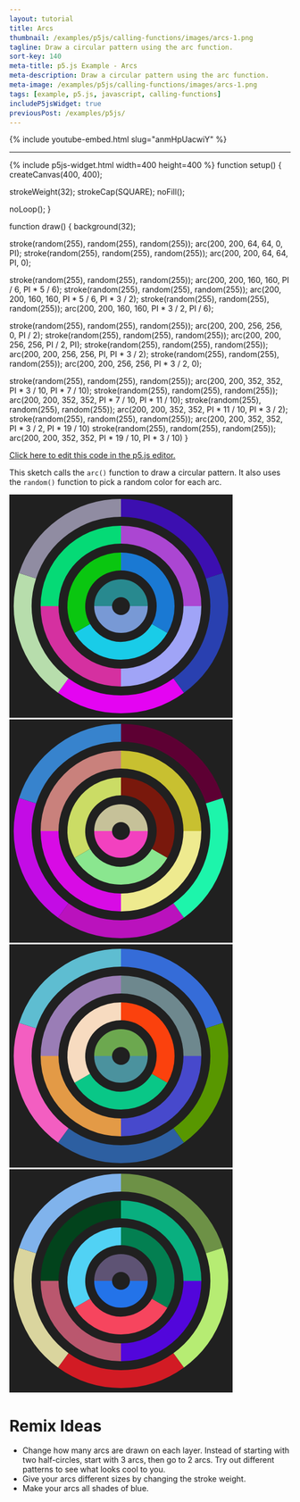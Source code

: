 ```yaml
---
layout: tutorial
title: Arcs
thumbnail: /examples/p5js/calling-functions/images/arcs-1.png
tagline: Draw a circular pattern using the arc function.
sort-key: 140
meta-title: p5.js Example - Arcs
meta-description: Draw a circular pattern using the arc function.
meta-image: /examples/p5js/calling-functions/images/arcs-1.png
tags: [example, p5.js, javascript, calling-functions]
includeP5jsWidget: true
previousPost: /examples/p5js/
---
```


{% include youtube-embed.html slug="anmHpUacwiY" %}

---

{% include p5js-widget.html width=400 height=400 %}
function setup() {
  createCanvas(400, 400);

  strokeWeight(32);
  strokeCap(SQUARE);
  noFill();
  
  noLoop();
}

function draw() {
  background(32);
  
  stroke(random(255), random(255), random(255));
  arc(200, 200, 64, 64, 0, PI);
  stroke(random(255), random(255), random(255));
  arc(200, 200, 64, 64, PI, 0);
  
  stroke(random(255), random(255), random(255));
  arc(200, 200, 160, 160, PI / 6, PI * 5 / 6);
  stroke(random(255), random(255), random(255));
  arc(200, 200, 160, 160, PI * 5 / 6, PI * 3 / 2);
  stroke(random(255), random(255), random(255));
  arc(200, 200, 160, 160, PI * 3 / 2, PI / 6);
  
  stroke(random(255), random(255), random(255));
  arc(200, 200, 256, 256, 0, PI / 2);
  stroke(random(255), random(255), random(255));
  arc(200, 200, 256, 256, PI / 2, PI);
  stroke(random(255), random(255), random(255));
  arc(200, 200, 256, 256, PI, PI * 3 / 2);
  stroke(random(255), random(255), random(255));
  arc(200, 200, 256, 256, PI * 3 / 2, 0);
  
  stroke(random(255), random(255), random(255));
  arc(200, 200, 352, 352, PI * 3 / 10, PI * 7 / 10);
  stroke(random(255), random(255), random(255));
  arc(200, 200, 352, 352, PI * 7 / 10, PI * 11 / 10);
  stroke(random(255), random(255), random(255));
  arc(200, 200, 352, 352, PI * 11 / 10, PI * 3 / 2);
  stroke(random(255), random(255), random(255));
  arc(200, 200, 352, 352, PI * 3 / 2, PI * 19 / 10)
  stroke(random(255), random(255), random(255));
  arc(200, 200, 352, 352, PI * 19 / 10, PI * 3 / 10)
}
</script>

[Click here to edit this code in the p5.js editor.](https://editor.p5js.org/KevinWorkman/sketches/T_x83Y_HU)

This sketch calls the `arc()` function to draw a circular pattern. It also uses the `random()` function to pick a random color for each arc.

![arcs](/examples/p5js/calling-functions/images/arcs-2.png)
![arcs](/examples/p5js/calling-functions/images/arcs-3.png)
![arcs](/examples/p5js/calling-functions/images/arcs-4.png)
![arcs](/examples/p5js/calling-functions/images/arcs-5.png)

# Remix Ideas

- Change how many arcs are drawn on each layer. Instead of starting with two half-circles, start with 3 arcs, then go to 2 arcs. Try out different patterns to see what looks cool to you.
- Give your arcs different sizes by changing the stroke weight.
- Make your arcs all shades of blue.